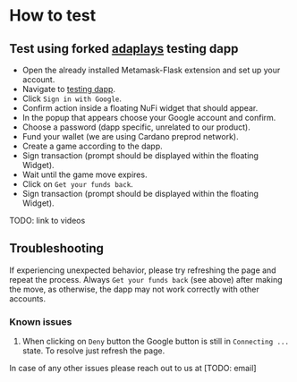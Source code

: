 # How to test

## Test using forked [adaplays](https://github.com/vacuumlabs/nufi-adaplays.xyz) testing dapp
- Open the already installed Metamask-Flask extension and set up your account.
- Navigate to [testing dapp](https://nufi-demo-sso-7c6ea9888095.herokuapp.com/).
- Click `Sign in with Google`.
- Confirm action inside a floating NuFi widget that should appear.
- In the popup that appears choose your Google account and confirm.
- Choose a password (dapp specific, unrelated to our product).
- Fund your wallet (we are using Cardano preprod network).
- Create a game according to the dapp.
- Sign transaction (prompt should be displayed within the floating Widget).
- Wait until the game move expires.
- Click on `Get your funds back`.
- Sign transaction (prompt should be displayed within the floating Widget).

TODO: link to videos

## Troubleshooting

If experiencing unexpected behavior, please try refreshing the page and repeat the process.
Always `Get your funds back` (see above) after making the move, as otherwise, the dapp may not
work correctly with other accounts.

### Known issues
1. When clicking on `Deny` button the Google button is still in `Connecting ...` state. To resolve
just refresh the page.


In case of any other issues please reach out to us at [TODO: email]
